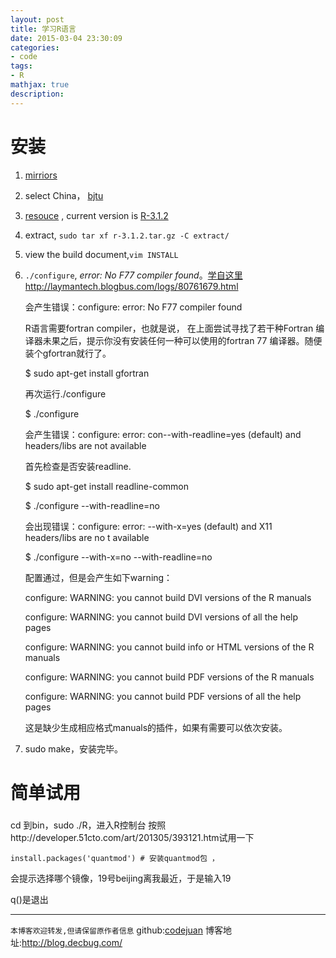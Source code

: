 ```yaml
---
layout: post
title: 学习R语言 
date: 2015-03-04 23:30:09
categories:
- code
tags: 
- R
mathjax: true
description:
---
```


# 安装


1. [mirriors](http://cran.r-project.org/mirrors.html)

2. select China， [bjtu](http://mirror.bjtu.edu.cn/cran)

3. [resouce](http://mirror.bjtu.edu.cn/cran/sources.html) , current version is [R-3.1.2](http://mirror.bjtu.edu.cn/cran/src/base/R-3/R-3.1.2.tar.gz)

<!--more-->

4. extract,    `sudo tar xf r-3.1.2.tar.gz -C extract/`

5. view the build document,`vim INSTALL`

6. `./configure`,  *error: No F77 compiler found*。[学自这里http://laymantech.blogbus.com/logs/80761679.html](http://laymantech.blogbus.com/logs/80761679.html)

	 会产生错误：configure: error: No F77 compiler found
	
	 R语言需要fortran compiler，也就是说， 在上面尝试寻找了若干种Fortran 编译器未果之后，提示你没有安装任何一种可以使用的fortran 77 编译器。随便装个gfortran就行了。
	
	 $ sudo apt-get install gfortran
	
	 再次运行./configure
	
	 $ ./configure
	
	 会产生错误：configure: error: con--with-readline=yes (default) and headers/libs are not available
	
	 首先检查是否安装readline.
	
	 $ sudo apt-get install readline-common
	
	 $ ./configure --with-readline=no
	
	 会出现错误：configure: error: --with-x=yes (default) and X11 headers/libs are no t available
	
	 $ ./configure --with-x=no --with-readline=no
	
	 配置通过，但是会产生如下warning：
	
	 configure: WARNING: you cannot build DVI versions of the R manuals
	
	 configure: WARNING: you cannot build DVI versions of all the help pages
	
	 configure: WARNING: you cannot build info or HTML versions of the R manuals
	
	 configure: WARNING: you cannot build PDF versions of the R manuals
	
	 configure: WARNING: you cannot build PDF versions of all the help pages
	
	 这是缺少生成相应格式manuals的插件，如果有需要可以依次安装。


7. sudo make，安装完毕。

# 简单试用

### 
cd 到bin，sudo ./R，进入R控制台
按照http://developer.51cto.com/art/201305/393121.htm试用一下
```
install.packages('quantmod') # 安装quantmod包 ，
```
会提示选择哪个镜像，19号beijing离我最近，于是输入19

q()是退出


-----------------------

`本博客欢迎转发,但请保留原作者信息`
github:[codejuan](https://github.com/CodeJuan)
博客地址:http://blog.decbug.com/

